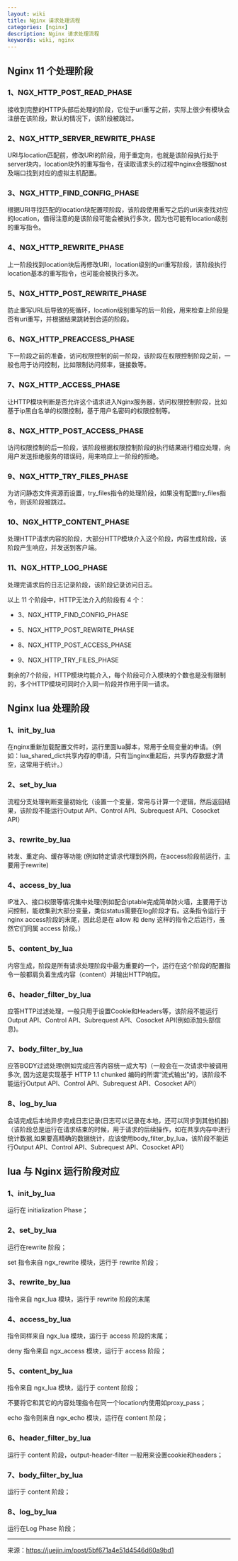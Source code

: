 ```yaml
---
layout: wiki
title: Nginx 请求处理流程
categories: [nginx]
description: Nginx 请求处理流程
keywords: wiki, nginx
---
```


## Nginx 11 个处理阶段

### 1、NGX_HTTP_POST_READ_PHASE

接收到完整的HTTP头部后处理的阶段，它位于uri重写之前，实际上很少有模块会注册在该阶段，默认的情况下，该阶段被跳过。

### 2、NGX_HTTP_SERVER_REWRITE_PHASE

URI与location匹配前，修改URI的阶段，用于重定向，也就是该阶段执行处于server块内，location块外的重写指令，在读取请求头的过程中nginx会根据host及端口找到对应的虚拟主机配置。

### 3、NGX_HTTP_FIND_CONFIG_PHASE

根据URI寻找匹配的location块配置项阶段，该阶段使用重写之后的uri来查找对应的location，值得注意的是该阶段可能会被执行多次，因为也可能有location级别的重写指令。

### 4、NGX_HTTP_REWRITE_PHASE

上一阶段找到location块后再修改URI，location级别的uri重写阶段，该阶段执行location基本的重写指令，也可能会被执行多次。

### 5、NGX_HTTP_POST_REWRITE_PHASE

防止重写URL后导致的死循环，location级别重写的后一阶段，用来检查上阶段是否有uri重写，并根据结果跳转到合适的阶段。

### 6、NGX_HTTP_PREACCESS_PHASE

下一阶段之前的准备，访问权限控制的前一阶段，该阶段在权限控制阶段之前，一般也用于访问控制，比如限制访问频率，链接数等。

### 7、NGX_HTTP_ACCESS_PHASE

让HTTP模块判断是否允许这个请求进入Nginx服务器，访问权限控制阶段，比如基于ip黑白名单的权限控制，基于用户名密码的权限控制等。

### 8、NGX_HTTP_POST_ACCESS_PHASE

访问权限控制的后一阶段，该阶段根据权限控制阶段的执行结果进行相应处理，向用户发送拒绝服务的错误码，用来响应上一阶段的拒绝。

### 9、NGX_HTTP_TRY_FILES_PHASE

为访问静态文件资源而设置，try_files指令的处理阶段，如果没有配置try_files指令，则该阶段被跳过。

### 10、NGX_HTTP_CONTENT_PHASE

处理HTTP请求内容的阶段，大部分HTTP模块介入这个阶段，内容生成阶段，该阶段产生响应，并发送到客户端。

### 11、NGX_HTTP_LOG_PHASE

处理完请求后的日志记录阶段，该阶段记录访问日志。


以上 11 个阶段中，HTTP无法介入的阶段有 4 个：

- 3、NGX_HTTP_FIND_CONFIG_PHASE

- 5、NGX_HTTP_POST_REWRITE_PHASE

- 8、NGX_HTTP_POST_ACCESS_PHASE

- 9、NGX_HTTP_TRY_FILES_PHASE

剩余的7个阶段，HTTP模块均能介入，每个阶段可介入模块的个数也是没有限制的，多个HTTP模块可同时介入同一阶段并作用于同一请求。


## Nginx lua 处理阶段

### 1、init_by_lua

在nginx重新加载配置文件时，运行里面lua脚本，常用于全局变量的申请。（例如：lua_shared_dict共享内存的申请，只有当nginx重起后，共享内存数据才清空，这常用于统计。）

### 2、set_by_lua

流程分支处理判断变量初始化（设置一个变量，常用与计算一个逻辑，然后返回结果，该阶段不能运行Output API、Control API、Subrequest API、Cosocket API）

### 3、rewrite_by_lua

转发、重定向、缓存等功能 (例如特定请求代理到外网，在access阶段前运行，主要用于rewrite)

### 4、access_by_lua

IP准入、接口权限等情况集中处理(例如配合iptable完成简单防火墙，主要用于访问控制，能收集到大部分变量，类似status需要在log阶段才有。这条指令运行于nginx access阶段的末尾，因此总是在 allow 和 deny 这样的指令之后运行，虽然它们同属 access 阶段。）

### 5、content_by_lua

内容生成，阶段是所有请求处理阶段中最为重要的一个，运行在这个阶段的配置指令一般都肩负着生成内容（content）并输出HTTP响应。

### 6、header_filter_by_lua

应答HTTP过滤处理，一般只用于设置Cookie和Headers等，该阶段不能运行Output API、Control API、Subrequest API、Cosocket API(例如添加头部信息)。

### 7、body_filter_by_lua

应答BODY过滤处理(例如完成应答内容统一成大写)（一般会在一次请求中被调用多次, 因为这是实现基于 HTTP 1.1 chunked 编码的所谓“流式输出”的，该阶段不能运行Output API、Control API、Subrequest API、Cosocket API）

### 8、log_by_lua

会话完成后本地异步完成日志记录(日志可以记录在本地，还可以同步到其他机器)（该阶段总是运行在请求结束的时候，用于请求的后续操作，如在共享内存中进行统计数据,如果要高精确的数据统计，应该使用body_filter_by_lua，该阶段不能运行Output API、Control API、Subrequest API、Cosocket API）


##  lua 与 Nginx 运行阶段对应

### 1、init_by_lua

运行在 initialization Phase；

### 2、set_by_lua

运行在rewrite 阶段；

set 指令来自 ngx_rewrite 模块，运行于 rewrite 阶段；

### 3、rewrite_by_lua

指令来自 ngx_lua 模块，运行于 rewrite 阶段的末尾

### 4、access_by_lua

指令同样来自 ngx_lua 模块，运行于 access 阶段的末尾；

deny 指令来自 ngx_access 模块，运行于 access 阶段；

### 5、content_by_lua

指令来自 ngx_lua 模块，运行于 content 阶段；

不要将它和其它的内容处理指令在同一个location内使用如proxy_pass；

echo 指令则来自 ngx_echo 模块，运行在 content 阶段；

### 6、header_filter_by_lua

运行于 content 阶段，output-header-filter 一般用来设置cookie和headers；

### 7、body_filter_by_lua

运行于 content 阶段；

### 8、log_by_lua

运行在Log Phase 阶段；


---

来源：https://juejin.im/post/5bf671a4e51d4546d60a9bd1
